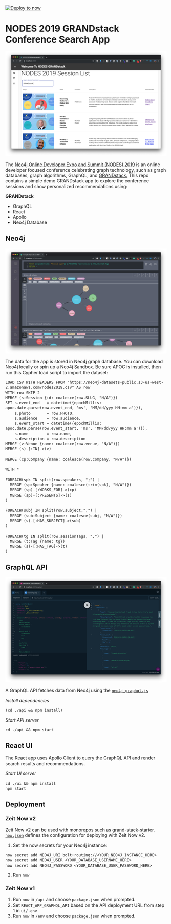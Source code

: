 [![Deploy to now](https://deploy.now.sh/static/button.svg)](https://deploy.now.sh/?repo=https://github.com/johnymontana/NODES2019-GRANDstack&env=NEO4J_USER&env=NEO4J_URI&env=NEO4J_PASSWORD)

# NODES 2019 GRANDstack Conference Search App

![](images/app.png)

The [Neo4j Online Developer Expo and Summit (NODES) 2019](https://neo4j.com/online-summit/) is an online developer focused conference celebrating graph technology, such as graph databases, graph algorithms, GraphQL, and [GRANDstack.](https://grandstack.io) This repo contains a simple demo GRANDstack app to explore the conference sessions and show personalized recommendations using:

**GRANDstack**

* GraphQL
* React
* Apollo
* Neo4j Database

## Neo4j

![](images/neo4j_browser.png)

The data for the app is stored in Neo4j graph database. You can download Neo4j locally or spin up a Neo4j Sandbox. Be sure APOC is installed, then run this Cypher load script to import the dataset:

```Cypher
LOAD CSV WITH HEADERS FROM "https://neo4j-datasets-public.s3-us-west-2.amazonaws.com/nodes2019.csv" AS row 
WITH row SKIP 2
MERGE (s:Session {id: coalesce(row.SLUG, "N/A")})
SET s.event_end   = datetime({epochMillis: apoc.date.parse(row.event_end, 'ms', 'MM/dd/yyy HH:mm a')}),
    s.photo       = row.PHOTO,
    s.audience    = row.audience,
    s.event_start = datetime({epochMillis: apoc.date.parse(row.event_start, 'ms', 'MM/dd/yyy HH:mm a')}),
    s.name        = row.name,
    s.description = row.description
MERGE (v:Venue {name: coalesce(row.venue, "N/A")})
MERGE (s)-[:IN]->(v)

MERGE (cp:Company {name: coalesce(row.company, "N/A")})

WITH *

FOREACH(spk IN split(row.speakers, ";") |
  MERGE (sp:Speaker {name: coalesce(trim(spk), "N/A")})
  MERGE (sp)-[:WORKS_FOR]->(cp)
  MERGE (sp)-[:PRESENTS]->(s)
)

FOREACH(subj IN split(row.subject,",") |
  MERGE (sub:Subject {name: coalesce(subj, "N/A")})
  MERGE (s)-[:HAS_SUBJECT]->(sub)
)

FOREACH(tg IN split(row.sessionTags, ",") |
  MERGE (t:Tag {name: tg})
  MERGE (s)-[:HAS_TAG]->(t)
)
```

## GraphQL API

![](images/graphql.png)

A GraphQL API fetches data from Neo4j using the [`neo4j-graphql.js`](https://grandstack.io/docs/neo4j-graphql-js.html)

*Install dependencies*

```
(cd ./api && npm install)
```

*Start API server*
```
cd ./api && npm start
```

## React UI

The React app uses Apollo Client to query the GraphQL API and render search results and recommendations.

*Start UI server*
```
cd ./ui && npm install 
npm start
```

## Deployment

### Zeit Now v2

Zeit Now v2 can be used with monorepos such as grand-stack-starter. [`now.json`](https://github.com/grand-stack/grand-stack-starter/blob/master/now.json) defines the configuration for deploying with Zeit Now v2.

1. Set the now secrets for your Neo4j instance:

```
now secret add NEO4J_URI bolt+routing://<YOUR_NEO4J_INSTANCE_HERE>
now secret add NEO4J_USER <YOUR_DATABASE_USERNAME_HERE>
now secret add NEO4J_PASSWORD <YOUR_DATABASE_USER_PASSWORD_HERE>
```

2. Run `now`

### Zeit Now v1

1. Run `now` in `/api` and choose `package.json` when prompted.
1. Set `REACT_APP_GRAPHQL_API` based on the API deployment URL from step 1 in `ui/.env`
1. Run `now` in `/env` and choose `package.json` when prompted.